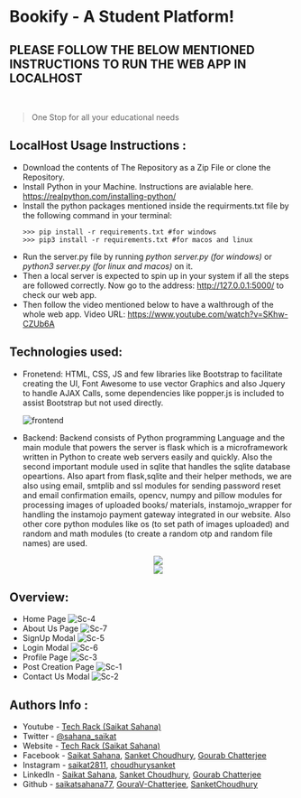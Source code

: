 # Bookify - A Student Platform!

## PLEASE FOLLOW THE BELOW MENTIONED INSTRUCTIONS TO RUN THE WEB APP IN LOCALHOST 
<br>

>One Stop for all your educational needs

## LocalHost Usage Instructions :

- Download the contents of The Repository as a Zip File or clone the Repository.
- Install Python in your Machine. Instructions are avialable here. https://realpython.com/installing-python/
- Install the python packages mentioned inside the requirments.txt file by the following command in your terminal:
    ```python3
    >>> pip install -r requirements.txt #for windows
    >>> pip3 install -r requirements.txt #for macos and linux
    ```  
- Run the server.py file by running <i>python server.py (for windows)</i> or <i>python3 server.py (for linux and macos)</i> on it.
- Then a local server is expected to spin up in your system if all the steps are followed correctly. Now go to the address:  http://127.0.0.1:5000/ to check our web app. 
- Then follow the video mentioned below to have a walthrough of the whole web app. Video URL: https://www.youtube.com/watch?v=SKhw-CZUb6A 

## Technologies used:
- Fronetend: HTML, CSS, JS and few libraries like Bootstrap to facilitate creating the UI, Font Awesome to use vector Graphics and also Jquery to handle AJAX Calls, some dependencies like popper.js is included to assist Bootstrap but not used directly.

    ![frontend](./readme_assets/frontend.png)

- Backend: Backend consists of Python programming Language and the main module that powers the server is flask which is a microframework written in Python to create web servers easily and quickly. Also the second important module used in sqlite that handles the sqlite database opeartions. Also apart from flask,sqlite and their helper methods, we are also using email, smtplib and ssl modules for sending password reset and email confirmation emails, opencv, numpy and pillow modules for processing images of uploaded books/ materials, instamojo_wrapper for handling the instamojo payment gateway integrated in our website. Also other core python modules like os (to set path of images uploaded) and random and math modules (to create a random otp and random file names) are used.

    <p align="center">
        <img src="./readme_assets/backend_1.png">
        <br>
        <img src="./readme_assets/backend_2.png">
    </p>




## Overview:
- Home Page
![Sc-4](./readme_assets/screen4.png)
- About Us Page
![Sc-7](./readme_assets/screen7.png)
- SignUp Modal
![Sc-5](./readme_assets/screen5.png)
- Login Modal
![Sc-6](./readme_assets/screen6.png)
- Profile Page
![Sc-3](./readme_assets/screen3.png)
- Post Creation Page
![Sc-1](./readme_assets/screen1.png)
- Contact Us Modal
![Sc-2](./readme_assets/screen2.png)


## Authors Info :

- Youtube - [Tech Rack (Saikat Sahana)](https://www.youtube.com/TechRack)
- Twitter - [@sahana_saikat](https://twitter.com/sahana_saikat)
- Website - [Tech Rack (Saikat Sahana)](https://tech-rack.in)
- Facebook - [Saikat Sahana](https://www.facebook.com/saikat.sahana.75), [Sanket Choudhury](https://www.facebook.com/sanket.choudhury.92/), [Gourab Chatterjee](https://www.facebook.com/profile.php?id=100008842748927)
- Instagram - [saikat2811](https://www.instagram.com/saikat2811/), [choudhurysanket](https://www.instagram.com/choudhurysanket/)
- LinkedIn - [Saikat Sahana](https://www.linkedin.com/in/saikat-sahana-454608118), [Sanket Choudhury](https://www.linkedin.com/in/sanket-choudhury-522772201/), [Gourab Chatterjee](https://www.linkedin.com/in/gourab-chatterjee-a902221a4)
- Github - [saikatsahana77](https://github.com/saikatsahana77), [GouraV-Chatterjee](https://github.com/GouraV-Chatterjee), [SanketChoudhury](https://github.com/SanketChoudhury)
